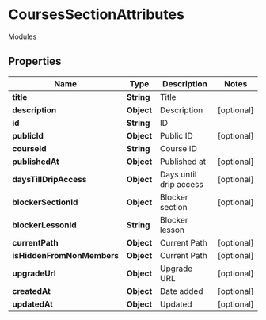 

# CoursesSectionAttributes

Modules

## Properties

| Name | Type | Description | Notes |
|------------ | ------------- | ------------- | -------------|
|**title** | **String** | Title |  |
|**description** | **Object** | Description |  [optional] |
|**id** | **String** | ID |  |
|**publicId** | **Object** | Public ID |  [optional] |
|**courseId** | **String** | Course ID |  |
|**publishedAt** | **Object** | Published at |  [optional] |
|**daysTillDripAccess** | **Object** | Days until drip access |  [optional] |
|**blockerSectionId** | **Object** | Blocker section |  [optional] |
|**blockerLessonId** | **String** | Blocker lesson |  |
|**currentPath** | **Object** | Current Path |  [optional] |
|**isHiddenFromNonMembers** | **Object** | Current Path |  [optional] |
|**upgradeUrl** | **Object** | Upgrade URL |  [optional] |
|**createdAt** | **Object** | Date added |  [optional] |
|**updatedAt** | **Object** | Updated |  [optional] |



